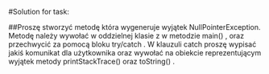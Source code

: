#Solution for task:

##Proszę stworzyć metodę która wygeneruje wyjątek NullPointerException.
Metodę należy wywołać w oddzielnej klasie z w metodzie main() , oraz
przechwycić za pomocą bloku try/catch .
W klauzuli catch proszę wypisać jakiś komunikat dla użytkownika oraz
wywołać na obiekcie reprezentującym wyjątek metody printStackTrace()
oraz toString() .